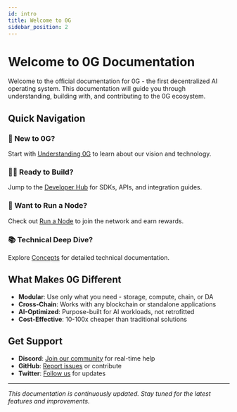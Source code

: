 ```yaml
---
id: intro
title: Welcome to 0G
sidebar_position: 2
---
```


# Welcome to 0G Documentation

Welcome to the official documentation for 0G - the first decentralized AI operating system. This documentation will guide you through understanding, building with, and contributing to the 0G ecosystem.

## Quick Navigation

### 🎯 New to 0G?
Start with [Understanding 0G](/) to learn about our vision and technology.

### 👨‍💻 Ready to Build?
Jump to the [Developer Hub](/developer-hub/getting-started) for SDKs, APIs, and integration guides.

### 🏃 Want to Run a Node?
Check out [Run a Node](/run-a-node/overview) to join the network and earn rewards.

### 📚 Technical Deep Dive?
Explore [Concepts](/concepts/overview) for detailed technical documentation.

## What Makes 0G Different

- **Modular**: Use only what you need - storage, compute, chain, or DA
- **Cross-Chain**: Works with any blockchain or standalone applications
- **AI-Optimized**: Purpose-built for AI workloads, not retrofitted
- **Cost-Effective**: 10-100x cheaper than traditional solutions

## Get Support

- **Discord**: [Join our community](https://discord.gg/0gLabs) for real-time help
- **GitHub**: [Report issues](https://github.com/0G-Labs/0g-docs) or contribute
- **Twitter**: [Follow us](https://twitter.com/0g_Labs) for updates

---

*This documentation is continuously updated. Stay tuned for the latest features and improvements.*